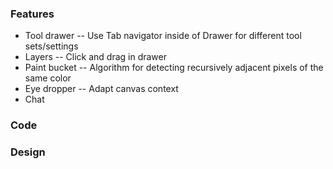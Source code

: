 
### Features
- Tool drawer
-- Use Tab navigator inside of Drawer for different tool sets/settings
- Layers
-- Click and drag in drawer
- Paint bucket
-- Algorithm for detecting recursively adjacent pixels of the same color
- Eye dropper
-- Adapt canvas context
- Chat

### Code
### Design